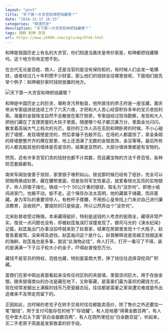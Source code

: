 ```yaml
---
layout: "post"
title: "天下第一大贪官和珅把钱藏哪？"
date: "2018-12-17 16:15"
categories: "明清历史"
description: "天下第一大贪官和珅把钱藏哪？"
tags: 清朝 和珅 贪官
url: https://www.y5000.com/zgls/mq/9744.html
---
```






和珅是我国历史上有名的大贪官，你们知道当嘉庆皇帝抄家是，和珅都把钱藏哪吗，这个地方你肯定想不到。

在古代无论是百姓、商人、还是当官的是没有保险柜的，有时候人们会发一笔横财，或者经过几十年积攒不少财富，那么他们的钱财会往哪里放呢，下面咱们就先举个例子：和珅被抄家时钱财放置的地方。

![天下第一大贪官和珅把钱藏哪？](/uploads/allimg/170109/6-1F109133200459.JPG)

和珅是中国历史上的巨贪，堪称贪污界魁首，他所居住的恭王府是一座宝藏，嘉庆帝派专案组进驻连续工作了六天六夜，才把和大人苦心经营积存多年的宝贝收拾利索。海量的金银珠宝自然不会散放在客厅厨房，专案组经过现场勘察，发现和大人把他们藏在了支撑房屋的大柱子里面，随便哪个柱子都沉重万分，里面金光闪闪，散发着高端大气上档次的光芒。查抄的工作人员在去到和珅卧房的时候，不小心碰到了墙壁，发现墙壁是空的，然后拿锤子去敲开后，在场的人都震惊了，拿金条砌的砖墙整整齐齐的摞在那里，地上还洒满了无数的金银首饰，金豆等等。最后所有的人都去敲其他的墙体是否是空的，结果是显然的，大部分墙体里都是有宝物的。

然而，还有许多贪官们贪的钱财也都不计其数，而且藏宝物的方法千奇百怪，各种防范套路都有。

南宋军阀张俊善于敛财，家里银子堆积如山。按说那时候已经有了纸钞，完全可以把银两换成钞票，藏在腰带里面，但是张将军生性豪迈，就爱看锃光瓦亮的实物银子，命人将银子熔化，铸成一个个
50公斤重的银球，取名为“没奈何”。即使小偷闯进家门，也搬不动，偷不走。这个保存办法太高明，他的藏属于储藏，而非匿藏。身为军队的重要领导人，有枪杆子撑腰，不用担心皇帝找上门来对自己进行廉洁教育，没收财产，要提防的只是偷盗，所以公然弄出个”没奈何”。

北宋赵普收受过贿赂，本来藏得挺好，特别是送钱的人考虑的挺周全，藏得非常严实，按说一点问题也没有，却被赵匡胤误打误撞发现了。据司马光的《涑水纪闻》记载，赵匡胤出门办事没招呼就来到了赵普家，结果在房廊里发现十个大瓶子，赵普急着接驾，没来得及遮挡，赵匡胤问这个是什么，赵普解释说是吴越王钱俶送来的海鲜。赵匡胤也是多事，就说“此海物必佳”，命人打开。打开一看可了不得，装的是满满一下子瓜子粒大小的金子，吓得赵普惶恐万分。

藏钱不是官员的特权，百姓也藏，特别是富商大贾，挣了钱往往选择深挖洞广积藏。

富商们在家中砌出表面看起来没有任何区别的夹层墙，里面空间巨大，用于存放金银。跟夹层墙类似的办法是藏在地下，又称窖藏，是富豪们最为喜欢的藏钱方式。现在经常发掘出土满窖的钱币乃至瓷器古玩，往往都是富豪之家突遭灾难或是外出逃难来不及带走而留下的。

正因如此，古时候的老宅子在转手交易时往往都能卖高价，除了售价之外还要加一笔“掘钱”，用于支付可能存在的地下“存钱罐”。有人挖地基“得黄金数百两”，有人在中堂大石头下面“获白金器数百两”，有人在厕所里挖出“白金数百锭”。听起来，买二手老房子简直是发家致富的好手段。
